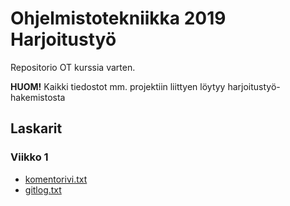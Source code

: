 # Ohjelmistotekniikka 2019 Harjoitustyö
Repositorio OT kurssia varten.

<b>HUOM!</b> Kaikki tiedostot mm. projektiin liittyen löytyy harjoitustyö-hakemistosta

## Laskarit
### Viikko 1
- [komentorivi.txt](https://github.com/sinyman/OT-Harjoitustyo/blob/master/laskarit/viikko1/komentorivi.txt)
- [gitlog.txt](https://github.com/sinyman/OT-Harjoitustyo/blob/master/laskarit/viikko1/gitlog.txt)
